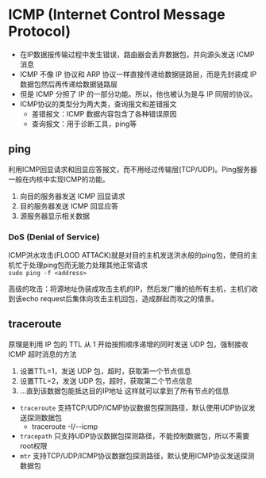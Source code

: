 # ICMP (Internet Control Message Protocol)

- 在IP数据报传输过程中发生错误，路由器会丢弃数据包，并向源头发送 ICMP 消息
- ICMP 不像 IP 协议和 ARP 协议一样直接传递给数据链路层，而是先封装成 IP 数据包然后再传递给数据链路层
- 但是 ICMP 分担了 IP 的一部分功能。所以，他也被认为是与 IP 同层的协议。
- ICMP协议的类型分为两大类，查询报文和差错报文
  - 差错报文：ICMP 数据内容包含了各种错误原因
  - 查询报文：用于诊断工具，ping等

## ping

利用ICMP回显请求和回显应答报文，而不用经过传输层(TCP/UDP)。Ping服务器一般在内核中实现ICMP的功能。

1. 向目的服务器发送 ICMP 回显请求
2. 目的服务器发送 ICMP 回显应答
3. 源服务器显示相关数据

### DoS (Denial of Service)

ICMP洪水攻击(FLOOD ATTACK)就是对目的主机发送洪水般的ping包，使目的主机忙于处理ping包而无能力处理其他正常请求  
`sudo ping -f <address>`

高级的攻击：将源地址伪装成攻击主机的IP，然后发广播的给所有主机，主机们收到该echo request后集体向攻击主机回包，造成群起而攻之的情景。

## traceroute

原理是利用 IP 包的 TTL 从 1 开始按照顺序递增的同时发送 UDP 包，强制接收 ICMP 超时消息的方法  
1. 设置TTL=1，发送 UDP 包，超时，获取第一个节点信息
2. 设置TTL=2，发送 UDP 包，超时，获取第二个节点信息
3. ...直到该数据包能抵达目的IP地址
这样就可以拿到了所有节点的信息

- `traceroute` 支持TCP/UDP/ICMP协议数据包探测路径，默认使用UDP协议发送探测数据包
  - traceroute -I/--icmp
- `tracepath` 只支持UDP协议数据包探测路径，不能控制数据包，所以不需要root权限
- `mtr` 支持TCP/UDP/ICMP协议数据包探测路径，默认使用ICMP协议发送探测数据包
